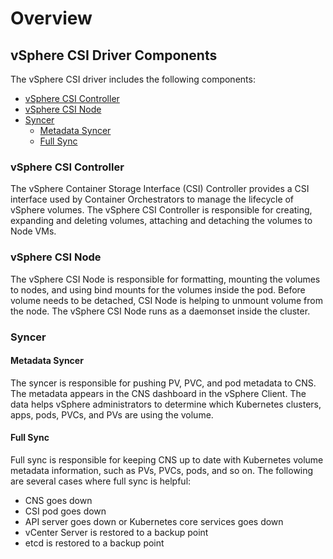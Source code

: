 <!-- markdownlint-disable MD033 -->
# Overview

## vSphere CSI Driver Components

The vSphere CSI driver includes the following components:

- [vSphere CSI Controller](#vsphere_csi_controller)
- [vSphere CSI Node](#vsphere_csi_node)
- [Syncer](#syncer)
  - [Metadata Syncer](#metadata_syncer)
  - [Full Sync](#full_sync)

### vSphere CSI Controller<a id="vsphere_csi_controller"></a>

The vSphere Container Storage Interface (CSI) Controller provides a CSI interface used by Container Orchestrators to manage the lifecycle of vSphere volumes.
The vSphere CSI Controller is responsible for creating, expanding and deleting volumes, attaching and detaching the volumes to Node VMs.

### vSphere CSI Node<a id="vsphere_csi_node"></a>

The vSphere CSI Node is responsible for formatting, mounting the volumes to nodes, and using bind mounts for the volumes inside the pod.
Before volume needs to be detached, CSI Node is helping to unmount volume from the node.
The vSphere CSI Node runs as a daemonset inside the cluster.

### Syncer<a id="syncer"></a>

#### Metadata Syncer<a id="metadata_syncer"></a>

The syncer is responsible for pushing PV, PVC, and pod metadata to CNS. The metadata appears in the CNS dashboard in the vSphere Client. The data helps vSphere administrators to determine which Kubernetes clusters, apps, pods, PVCs, and PVs are using the volume.

#### Full Sync<a id="full_sync"></a>

Full sync is responsible for keeping CNS up to date with Kubernetes volume metadata information, such as PVs, PVCs, pods, and so on. The following are several cases where full sync is helpful:

- CNS goes down
- CSI pod goes down
- API server goes down or Kubernetes core services goes down
- vCenter Server is restored to a backup point
- etcd is restored to a backup point
